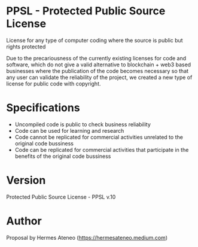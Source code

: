 # PPSL - Protected Public Source License

License for any type of computer coding where the source is public but rights protected

Due to the precariousness of the currently existing licenses for code and software, which do not give a valid alternative to blockchain + web3 based businesses where the publication of the code becomes necessary so that any user can validate the reliability of the project, we created a new type of license for public code with copyright.

# Specifications

- Uncompiled code is public to check business reliability
- Code can be used for learning and research
- Code cannot be replicated for commercial activities unrelated to the original code bussiness
- Code can be replicated for commercial activities that participate in the benefits of the original code bussiness

# Version

Protected Public Source License - PPSL v.10

# Author

Proposal by Hermes Ateneo (https://hermesateneo.medium.com) 
